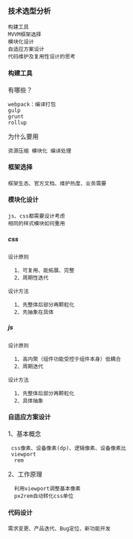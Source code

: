 
### 技术选型分析

    构建工具
    MVVM框架选择
    模块化设计
    自适应方案设计
    代码维护及复用性设计的思考


#### 构建工具

有哪些？

    webpack：编译打包
    gulp
    grunt
    rollup

为什么要用
  
    资源压缩 模块化 编译处理


#### 框架选择

    框架生态、官方文档、维护热度、业务需要

#### 模块化设计

    js、css都需要设计考虑
    相同的样式模块如何重用

  ##### css
    设计原则

      1、可复用、能拓展、完整
      2、周期性迭代
    
    设计方法

      1、先整体后部分再颗粒化
      2、先抽象在具体
  ##### js

    设计原则

      1、高内聚（组件功能受控于组件本身）低耦合
      2、周期迭代

    设计方法

      1、先整体后部分再颗粒化
      2、具体抽象


#### 自适应方案设计

  1、基本概念

     css像素、设备像素(dp)、逻辑像素、设备像素比
     viewport
      rem

  2、工作原理
  
      利用viewport调整基本像素
      px2rem自动转化css单位

#### 代码设计

    需求变更、产品迭代、Bug定位、新功能开发